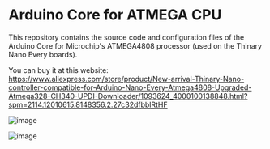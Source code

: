 # Arduino Core for ATMEGA CPU

This repository contains the source code and configuration files of the Arduino Core
for Microchip's ATMEGA4808 processor (used on the Thinary Nano Every boards).

You can buy it at this website:
https://www.aliexpress.com/store/product/New-arrival-Thinary-Nano-controller-compatible-for-Arduino-Nano-Every-Atmega4808-Upgraded-Atmega328-CH340-UPDI-Downloader/1093624_4000100138848.html?spm=2114.12010615.8148356.2.27c32dfbblRtHF

![image](https://ae01.alicdn.com/kf/H39809d330a924e87803b70e122ac39398/New-arrival-Thinary-Nano-controller-compatible-for-Arduino-Nano-Every-Atmega4808-Upgraded-Atmega328-CH340-UPDI-Downloader.jpg)

![image](https://ae01.alicdn.com/kf/Hea6939f26d1e46f5940f75fb462c60ffA/New-arrival-Thinary-Nano-controller-compatible-for-Arduino-Nano-Every-Atmega4808-Upgraded-Atmega328-CH340-UPDI-Downloader.jpg)
